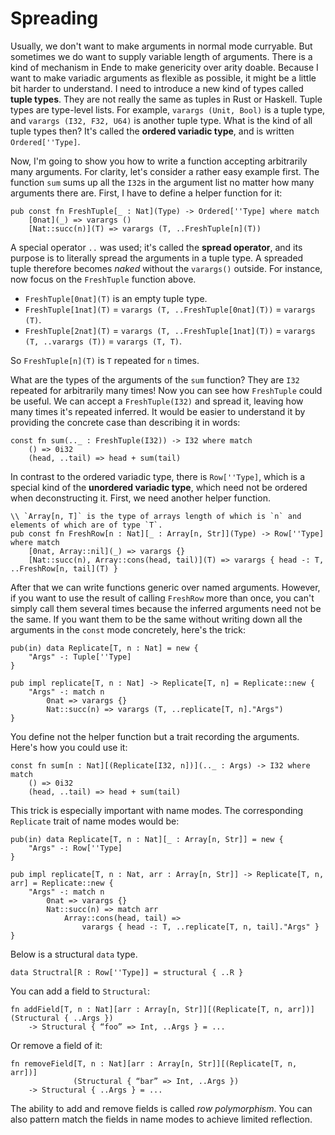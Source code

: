 # Spreading

Usually, we don't want to make arguments in normal mode curryable.
But sometimes we do want to supply variable length of arguments.
There is a kind of mechanism in Ende to make genericity over arity doable.
Because I want to make variadic arguments as flexible as possible, it might be a little bit harder to understand.
I need to introduce a new kind of types called **tuple types**.
They are not really the same as tuples in Rust or Haskell.
Tuple types are type-level lists.
For example, `varargs (Unit, Bool)` is a tuple type, and `varargs (I32, F32, U64)` is another tuple type.
What is the kind of all tuple types then?
It's called the **ordered variadic type**, and is written `Ordered[''Type]`.

Now, I'm going to show you how to write a function accepting arbitrarily many arguments.
For clarity, let's consider a rather easy example first.
The function `sum` sums up all the `I32`s in the argument list no matter how many arguments there are.
First, I have to define a helper function for it:

```
pub const fn FreshTuple[_ : Nat](Type) -> Ordered[''Type] where match
    [0nat](_) => varargs ()
    [Nat::succ(n)](T) => varargs (T, ..FreshTuple[n](T))
```

A special operator `..` was used; it's called the **spread operator**, and its purpose is to literally spread the arguments in a tuple type.
A spreaded tuple therefore becomes *naked* without the `varargs()` outside.
For instance, now focus on the `FreshTuple` function above.

- `FreshTuple[0nat](T)` is an empty tuple type.
- `FreshTuple[1nat](T)` = `varargs (T, ..FreshTuple[0nat](T))` = `varargs (T)`.
- `FreshTuple[2nat](T)` = `varargs (T, ..FreshTuple[1nat](T))` = `varargs (T, ..varargs (T))` = `varargs (T, T)`.

So `FreshTuple[n](T)` is `T` repeated for `n` times.

What are the types of the arguments of the `sum` function?
They are `I32` repeated for arbitrarily many times!
Now you can see how `FreshTuple` could be useful.
We can accept a `FreshTuple(I32)` and spread it, leaving how many times it's repeated inferred.
It would be easier to understand it by providing the concrete case than describing it in words:

```
const fn sum(.._ : FreshTuple(I32)) -> I32 where match
    () => 0i32
    (head, ..tail) => head + sum(tail)
```

In contrast to the ordered variadic type, there is `Row[''Type]`, which is a special kind of the **unordered variadic type**, which need not be ordered when deconstructing it.
First, we need another helper function.

```
\\ `Array[n, T]` is the type of arrays length of which is `n` and elements of which are of type `T`.
pub const fn FreshRow[n : Nat][_ : Array[n, Str]](Type) -> Row[''Type] where match
    [0nat, Array::nil](_) => varargs {}
    [Nat::succ(n), Array::cons(head, tail)](T) => varargs { head -: T, ..FreshRow[n, tail](T) }
```

After that we can write functions generic over named arguments.
However, if you want to use the result of calling `FreshRow` more than once, you can't simply call them several times because the inferred arguments need not be the same.
If you want them to be the same without writing down all the arguments in the `const` mode concretely, here's the trick:

```
pub(in) data Replicate[T, n : Nat] = new {
    "Args" -: Tuple[''Type]
}

pub impl replicate[T, n : Nat] -> Replicate[T, n] = Replicate::new {
    "Args" -: match n
        0nat => varargs {}
        Nat::succ(n) => varargs (T, ..replicate[T, n]."Args")
}
```

You define not the helper function but a trait recording the arguments.
Here's how you could use it:

```
const fn sum[n : Nat][(Replicate[I32, n])](.._ : Args) -> I32 where match
    () => 0i32
    (head, ..tail) => head + sum(tail)
```

This trick is especially important with name modes.
The corresponding `Replicate` trait of name modes would be:

```
pub(in) data Replicate[T, n : Nat][_ : Array[n, Str]] = new {
    "Args" -: Row[''Type]
}

pub impl replicate[T, n : Nat, arr : Array[n, Str]] -> Replicate[T, n, arr] = Replicate::new {
    "Args" -: match n
        0nat => varargs {}
        Nat::succ(n) => match arr
            Array::cons(head, tail) =>
                varargs { head -: T, ..replicate[T, n, tail]."Args" }
}
```

Below is a structural `data` type.

```
data Structral[R : Row[''Type]] = structural { ..R }
```

You can add a field to `Structural`:

```
fn addField[T, n : Nat][arr : Array[n, Str]][(Replicate[T, n, arr])](Structural { ..Args })
    -> Structural { “foo” => Int, ..Args } = ...
```

Or remove a field of it:

```
fn removeField[T, n : Nat][arr : Array[n, Str]][(Replicate[T, n, arr])]
              (Structural { “bar” => Int, ..Args })
    -> Structural { ..Args } = ...
```

The ability to add and remove fields is called *row polymorphism*.
You can also pattern match the fields in name modes to achieve limited reflection.

